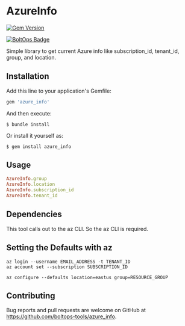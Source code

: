# AzureInfo

[![Gem Version](https://badge.fury.io/rb/azure_info.svg)](https://badge.fury.io/rb/azure_info)

[![BoltOps Badge](https://img.boltops.com/boltops/badges/boltops-badge.png)](https://www.boltops.com)

Simple library to get current Azure info like subscription_id, tenant_id, group, and location.

## Installation

Add this line to your application's Gemfile:

```ruby
gem 'azure_info'
```

And then execute:

    $ bundle install

Or install it yourself as:

    $ gem install azure_info

## Usage

```ruby
AzureInfo.group
AzureInfo.location
AzureInfo.subscription_id
AzureInfo.tenant_id
```

## Dependencies

This tool calls out to the az CLI. So the az CLI is required.

## Setting the Defaults with az

    az login --username EMAIL_ADDRESS -t TENANT_ID
    az account set --subscription SUBSCRIPTION_ID

    az configure --defaults location=eastus group=RESOURCE_GROUP

## Contributing

Bug reports and pull requests are welcome on GitHub at https://github.com/boltops-tools/azure_info.

